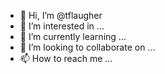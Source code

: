 - 👋 Hi, I’m @tflaugher
- 👀 I’m interested in ...
- 🌱 I’m currently learning ...
- 💞️ I’m looking to collaborate on ...
- 📫 How to reach me ...

<!---
tflaugher/tflaugher is a ✨ special ✨ repository because its `README.md` (this file) appears on your GitHub profile.
You can click the Preview link to take a look at your changes.
--->
